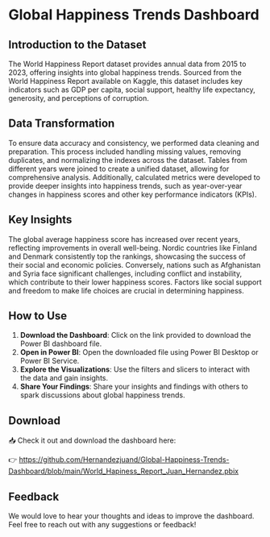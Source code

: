 # Global Happiness Trends Dashboard

## Introduction to the Dataset

The World Happiness Report dataset provides annual data from 2015 to 2023, offering insights into global happiness trends. Sourced from the World Happiness Report available on Kaggle, this dataset includes key indicators such as GDP per capita, social support, healthy life expectancy, generosity, and perceptions of corruption.

## Data Transformation

To ensure data accuracy and consistency, we performed data cleaning and preparation. This process included handling missing values, removing duplicates, and normalizing the indexes across the dataset. Tables from different years were joined to create a unified dataset, allowing for comprehensive analysis. Additionally, calculated metrics were developed to provide deeper insights into happiness trends, such as year-over-year changes in happiness scores and other key performance indicators (KPIs).

## Key Insights

The global average happiness score has increased over recent years, reflecting improvements in overall well-being. Nordic countries like Finland and Denmark consistently top the rankings, showcasing the success of their social and economic policies. Conversely, nations such as Afghanistan and Syria face significant challenges, including conflict and instability, which contribute to their lower happiness scores. Factors like social support and freedom to make life choices are crucial in determining happiness.

## How to Use

1. **Download the Dashboard**: Click on the link provided to download the Power BI dashboard file.
2. **Open in Power BI**: Open the downloaded file using Power BI Desktop or Power BI Service.
3. **Explore the Visualizations**: Use the filters and slicers to interact with the data and gain insights.
4. **Share Your Findings**: Share your insights and findings with others to spark discussions about global happiness trends.

## Download

📥 Check it out and download the dashboard here:

👉  https://github.com/Hernandezjuand/Global-Happiness-Trends-Dashboard/blob/main/World_Hapiness_Report_Juan_Hernandez.pbix

## Feedback

We would love to hear your thoughts and ideas to improve the dashboard. Feel free to reach out with any suggestions or feedback!
